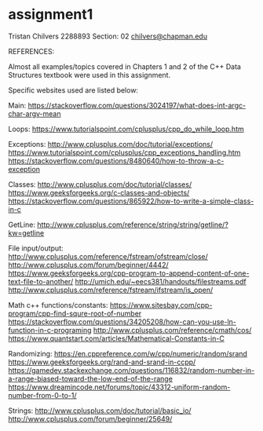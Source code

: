 # assignment1
Tristan Chilvers 2288893
Section: 02
chilvers@chapman.edu

REFERENCES:

Almost all examples/topics covered in Chapters 1 and 2 of the C++ Data Structures textbook were used in this assignment.


Specific websites used are listed below:

Main:
https://stackoverflow.com/questions/3024197/what-does-int-argc-char-argv-mean


Loops:
https://www.tutorialspoint.com/cplusplus/cpp_do_while_loop.htm


Exceptions:
http://www.cplusplus.com/doc/tutorial/exceptions/
https://www.tutorialspoint.com/cplusplus/cpp_exceptions_handling.htm
https://stackoverflow.com/questions/8480640/how-to-throw-a-c-exception


Classes:
http://www.cplusplus.com/doc/tutorial/classes/
https://www.geeksforgeeks.org/c-classes-and-objects/
https://stackoverflow.com/questions/865922/how-to-write-a-simple-class-in-c


GetLine:
http://www.cplusplus.com/reference/string/string/getline/?kw=getline


File input/output:
http://www.cplusplus.com/reference/fstream/ofstream/close/
http://www.cplusplus.com/forum/beginner/4442/
https://www.geeksforgeeks.org/cpp-program-to-append-content-of-one-text-file-to-another/
http://umich.edu/~eecs381/handouts/filestreams.pdf
http://www.cplusplus.com/reference/fstream/ifstream/is_open/


Math c++ functions/constants:
https://www.sitesbay.com/cpp-program/cpp-find-squre-root-of-number
https://stackoverflow.com/questions/34205208/how-can-you-use-ln-function-in-c-programing
http://www.cplusplus.com/reference/cmath/cos/
https://www.quantstart.com/articles/Mathematical-Constants-in-C


Randomizing:
https://en.cppreference.com/w/cpp/numeric/random/srand
https://www.geeksforgeeks.org/rand-and-srand-in-ccpp/
https://gamedev.stackexchange.com/questions/116832/random-number-in-a-range-biased-toward-the-low-end-of-the-range
https://www.dreamincode.net/forums/topic/43312-uniform-random-number-from-0-to-1/


Strings:
http://www.cplusplus.com/doc/tutorial/basic_io/
http://www.cplusplus.com/forum/beginner/25649/




